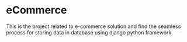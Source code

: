 # eCommerce
This is the project related to e-commerce solution and find the seamless process for storing data in database using django python framework.
